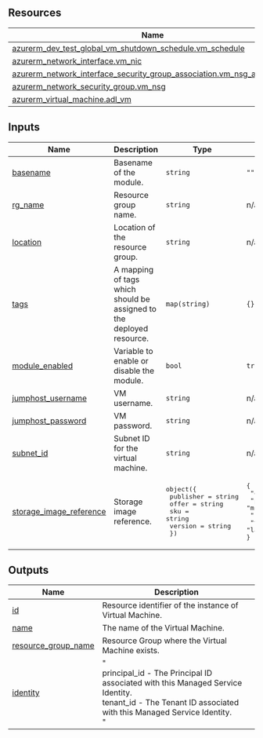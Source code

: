 <!-- BEGIN_TF_DOCS -->
## Resources

| Name | Type |
|------|------|
| [azurerm_dev_test_global_vm_shutdown_schedule.vm_schedule](https://registry.terraform.io/providers/hashicorp/azurerm/latest/docs/resources/dev_test_global_vm_shutdown_schedule) | resource |
| [azurerm_network_interface.vm_nic](https://registry.terraform.io/providers/hashicorp/azurerm/latest/docs/resources/network_interface) | resource |
| [azurerm_network_interface_security_group_association.vm_nsg_association](https://registry.terraform.io/providers/hashicorp/azurerm/latest/docs/resources/network_interface_security_group_association) | resource |
| [azurerm_network_security_group.vm_nsg](https://registry.terraform.io/providers/hashicorp/azurerm/latest/docs/resources/network_security_group) | resource |
| [azurerm_virtual_machine.adl_vm](https://registry.terraform.io/providers/hashicorp/azurerm/latest/docs/resources/virtual_machine) | resource |

## Inputs

| Name | Description | Type | Default | Required |
|------|-------------|------|---------|:--------:|
| <a name="input_basename"></a> [basename](#input\_basename) | Basename of the module. | `string` | `""` | no |
| <a name="input_rg_name"></a> [rg\_name](#input\_rg\_name) | Resource group name. | `string` | n/a | yes |
| <a name="input_location"></a> [location](#input\_location) | Location of the resource group. | `string` | n/a | yes |
| <a name="input_tags"></a> [tags](#input\_tags) | A mapping of tags which should be assigned to the deployed resource. | `map(string)` | `{}` | no |
| <a name="input_module_enabled"></a> [module\_enabled](#input\_module\_enabled) | Variable to enable or disable the module. | `bool` | `true` | no |
| <a name="input_jumphost_username"></a> [jumphost\_username](#input\_jumphost\_username) | VM username. | `string` | n/a | yes |
| <a name="input_jumphost_password"></a> [jumphost\_password](#input\_jumphost\_password) | VM password. | `string` | n/a | yes |
| <a name="input_subnet_id"></a> [subnet\_id](#input\_subnet\_id) | Subnet ID for the virtual machine. | `string` | n/a | yes |
| <a name="input_storage_image_reference"></a> [storage\_image\_reference](#input\_storage\_image\_reference) | Storage image reference. | <pre>object({<br>    publisher = string<br>    offer     = string<br>    sku       = string<br>    version   = string<br>  })</pre> | <pre>{<br>  "offer": "dsvm-win-2019",<br>  "publisher": "microsoft-dsvm",<br>  "sku": "server-2019",<br>  "version": "latest"<br>}</pre> | no |

## Outputs

| Name | Description |
|------|-------------|
| <a name="output_id"></a> [id](#output\_id) | Resource identifier of the instance of Virtual Machine. |
| <a name="output_name"></a> [name](#output\_name) | The name of the Virtual Machine. |
| <a name="output_resource_group_name"></a> [resource\_group\_name](#output\_resource\_group\_name) | Resource Group where the Virtual Machine exists. |
| <a name="output_identity"></a> [identity](#output\_identity) | "<br>      principal\_id - The Principal ID associated with this Managed Service Identity.<br>      tenant\_id - The Tenant ID associated with this Managed Service Identity.<br>  " |
<!-- END_TF_DOCS -->